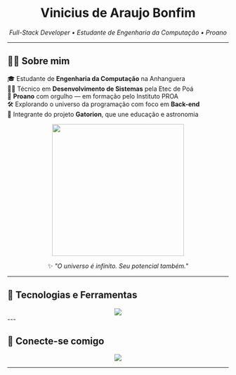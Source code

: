 <h1 align="center">Vinicius de Araujo Bonfim</h1>
<p align="center">
  <i>Full-Stack Developer • Estudante de Engenharia da Computação • Proano </i>
</p>


---

## 👨‍🚀 Sobre mim

🎓 Estudante de **Engenharia da Computação** na Anhanguera  
🧑‍💻 Técnico em **Desenvolvimento de Sistemas** pela Etec de Poá  
🚀 **Proano** com orgulho — em formação pelo Instituto PROA  
🛠️ Explorando o universo da programação com foco em **Back-end**  
🌌 Integrante do projeto **Gatorion**, que une educação e astronomia  
<div align="center">
  <img src="https://media.giphy.com/media/qgQUggAC3Pfv687qPC/giphy.gif" width="300" />
</div>
<p align="center">
  ✨ <i>"O universo é infinito. Seu potencial também."</i>
</p>

---


## 💼 Tecnologias e Ferramentas

<div align="center">
  <img src="https://skillicons.dev/icons?i=html,css,js,java,nodejs,python,mysql" />
</div>
---

## 🤝 Conecte-se comigo

<div align="center">
  <a href="https://www.linkedin.com/in/vinicius-bonfim-b89641205/" target="_blank">
    <img src="https://img.shields.io/badge/LinkedIn-blue?logo=linkedin&style=for-the-badge" />
  </a>
</div>


---


